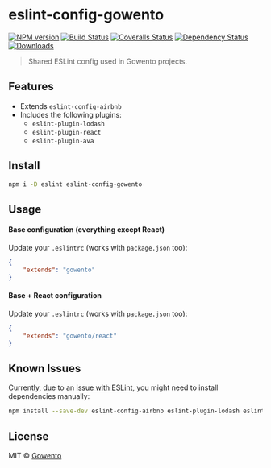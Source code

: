 # eslint-config-gowento

[![NPM version][npm-image]][npm-url]
[![Build Status][travis-image]][travis-url]
[![Coveralls Status][coveralls-image]][coveralls-url]
[![Dependency Status][depstat-image]][depstat-url]
[![Downloads][download-badge]][npm-url]

> Shared ESLint config used in Gowento projects.

## Features

- Extends `eslint-config-airbnb`
- Includes the following plugins:
    + `eslint-plugin-lodash`
    + `eslint-plugin-react`
    + `eslint-plugin-ava`

## Install

```sh
npm i -D eslint eslint-config-gowento
```

## Usage

#### Base configuration (everything except React)

Update your `.eslintrc` (works with `package.json` too):

```json
{
    "extends": "gowento"
}
```

#### Base + React configuration

Update your `.eslintrc` (works with `package.json` too):

```json
{
    "extends": "gowento/react"
}
```

## Known Issues

Currently, due to an [issue with ESLint](https://github.com/eslint/eslint/issues/3458), you might need to install dependencies manually:

```sh
npm install --save-dev eslint-config-airbnb eslint-plugin-lodash eslint-plugin-react eslint-plugin-ava eslint-plugin-jsx-a11y eslint-plugin-import
```

## License

MIT © [Gowento](https://www.gowento.com)

[npm-url]: https://npmjs.org/package/eslint-config-gowento
[npm-image]: https://img.shields.io/npm/v/eslint-config-gowento.svg?style=flat-square

[travis-url]: https://travis-ci.org/gowento/eslint-config-gowento
[travis-image]: https://img.shields.io/travis/gowento/eslint-config-gowento.svg?style=flat-square

[coveralls-url]: https://coveralls.io/r/gowento/eslint-config-gowento
[coveralls-image]: https://img.shields.io/coveralls/gowento/eslint-config-gowento.svg?style=flat-square

[depstat-url]: https://david-dm.org/gowento/eslint-config-gowento
[depstat-image]: https://david-dm.org/gowento/eslint-config-gowento.svg?style=flat-square

[download-badge]: http://img.shields.io/npm/dm/eslint-config-gowento.svg?style=flat-square
